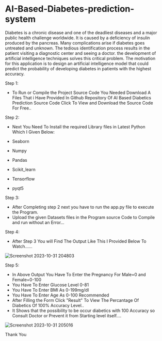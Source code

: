 # AI-Based-Diabetes-prediction-system

Diabetes is a chronic disease and one of the deadliest diseases and a major public health challenge worldwide. It is caused by a deficiency of insulin produced by the pancreas. Many complications arise if diabetes goes untreated and unknown. The tedious identification process results in the patient visiting a diagnostic center and seeing a doctor. the development of artificial intelligence techniques solves this critical problem. The motivation for this application is to design an artificial intelligence model that could predict the probability of developing diabetes in patients with the highest accuracy.

Step 1:
* To Run or Compile the Project Source Code You Needed Download A Files That i Have Provided In Github Repository Of AI Based Diabetics Prediction Source Code Click To View and Download the Source Code For Free..

Step 2:
* Next You Need To Install the required Library files in Latest Python Which I Given Below:

* Seaborn

* Numpy
  
* Pandas
  
* Scikit_learn
  
* Tensorflow
  
* pyqt5

Step 3:

* After Completing step 2 next you have to run the app.py file to execute the Program.
* Upload the given Datasets files in the Program source Code to Compile and run without an Error...
 
Step 4:
* After Step 3 You will Find The Output Like This I Provided Below To Watch......
  
![Screenshot 2023-10-31 204803](https://github.com/Thangeswaran04/AI-Based-Diabetes-prediction-system/assets/139856174/7f5d929f-bd2c-4532-92bf-49ea6469d0a0)

Step 5:
* In Above Output You Have To Enter the Pregnancy For Male=0 and Female=0-100
* You Have To Enter Glucose Level 0-81
* You Have To Enter BMI As 0-199mg/dl
* You Have To Enter Age As 0-100 Recommended
* After Filling the Form Click "Result" To View The Percantage Of Diabetics Of 100% Accuracy Level..
* It Shows that the possibility to be occur diabetics with 100 Accuracy so Consult Doctor or Prevent it from Starting level itself....

![Screenshot 2023-10-31 205016](https://github.com/Thangeswaran04/AI-Based-Diabetes-prediction-system/assets/139856174/8c732d69-3cb9-4818-b63e-cf945a844d79)

  Thank You
